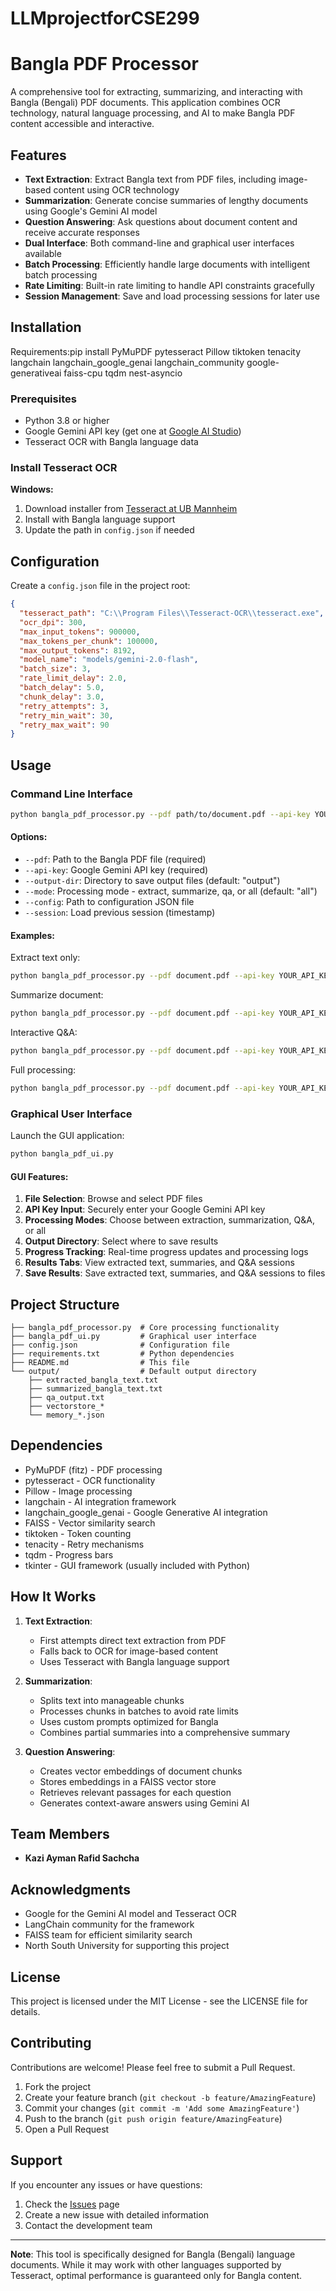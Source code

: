 # LLMprojectforCSE299


# Bangla PDF Processor

A comprehensive tool for extracting, summarizing, and interacting with Bangla (Bengali) PDF documents. This application combines OCR technology, natural language processing, and AI to make Bangla PDF content accessible and interactive.

## Features

- **Text Extraction**: Extract Bangla text from PDF files, including image-based content using OCR technology
- **Summarization**: Generate concise summaries of lengthy documents using Google's Gemini AI model
- **Question Answering**: Ask questions about document content and receive accurate responses
- **Dual Interface**: Both command-line and graphical user interfaces available
- **Batch Processing**: Efficiently handle large documents with intelligent batch processing
- **Rate Limiting**: Built-in rate limiting to handle API constraints gracefully
- **Session Management**: Save and load processing sessions for later use

## Installation
   Requirements:pip install PyMuPDF pytesseract Pillow tiktoken tenacity langchain langchain_google_genai langchain_community google-generativeai faiss-cpu                  tqdm nest-asyncio

### Prerequisites

- Python 3.8 or higher
- Google Gemini API key (get one at [Google AI Studio](https://makersuite.google.com/app/apikey))
- Tesseract OCR with Bangla language data



### Install Tesseract OCR

**Windows:**
1. Download installer from [Tesseract at UB Mannheim](https://github.com/UB-Mannheim/tesseract/wiki)
2. Install with Bangla language support
3. Update the path in `config.json` if needed



## Configuration

Create a `config.json` file in the project root:

```json
{
  "tesseract_path": "C:\\Program Files\\Tesseract-OCR\\tesseract.exe",
  "ocr_dpi": 300,
  "max_input_tokens": 900000,
  "max_tokens_per_chunk": 100000,
  "max_output_tokens": 8192,
  "model_name": "models/gemini-2.0-flash",
  "batch_size": 3,
  "rate_limit_delay": 2.0,
  "batch_delay": 5.0,
  "chunk_delay": 3.0,
  "retry_attempts": 3,
  "retry_min_wait": 30,
  "retry_max_wait": 90
}
```

## Usage

### Command Line Interface

```bash
python bangla_pdf_processor.py --pdf path/to/document.pdf --api-key YOUR_API_KEY --mode all
```

#### Options:
- `--pdf`: Path to the Bangla PDF file (required)
- `--api-key`: Google Gemini API key (required)
- `--output-dir`: Directory to save output files (default: "output")
- `--mode`: Processing mode - extract, summarize, qa, or all (default: "all")
- `--config`: Path to configuration JSON file
- `--session`: Load previous session (timestamp)

#### Examples:

Extract text only:
```bash
python bangla_pdf_processor.py --pdf document.pdf --api-key YOUR_API_KEY --mode extract
```

Summarize document:
```bash
python bangla_pdf_processor.py --pdf document.pdf --api-key YOUR_API_KEY --mode summarize
```

Interactive Q&A:
```bash
python bangla_pdf_processor.py --pdf document.pdf --api-key YOUR_API_KEY --mode qa
```

Full processing:
```bash
python bangla_pdf_processor.py --pdf document.pdf --api-key YOUR_API_KEY --mode all
```

### Graphical User Interface

Launch the GUI application:
```bash
python bangla_pdf_ui.py
```

#### GUI Features:
1. **File Selection**: Browse and select PDF files
2. **API Key Input**: Securely enter your Google Gemini API key
3. **Processing Modes**: Choose between extraction, summarization, Q&A, or all
4. **Output Directory**: Select where to save results
5. **Progress Tracking**: Real-time progress updates and processing logs
6. **Results Tabs**: View extracted text, summaries, and Q&A sessions
7. **Save Results**: Save extracted text, summaries, and Q&A sessions to files

## Project Structure

```
├── bangla_pdf_processor.py  # Core processing functionality
├── bangla_pdf_ui.py         # Graphical user interface
├── config.json              # Configuration file
├── requirements.txt         # Python dependencies
├── README.md                # This file
└── output/                  # Default output directory
    ├── extracted_bangla_text.txt
    ├── summarized_bangla_text.txt
    ├── qa_output.txt
    ├── vectorstore_*
    └── memory_*.json
```

## Dependencies

- PyMuPDF (fitz) - PDF processing
- pytesseract - OCR functionality
- Pillow - Image processing
- langchain - AI integration framework
- langchain_google_genai - Google Generative AI integration
- FAISS - Vector similarity search
- tiktoken - Token counting
- tenacity - Retry mechanisms
- tqdm - Progress bars
- tkinter - GUI framework (usually included with Python)

## How It Works

1. **Text Extraction**:
   - First attempts direct text extraction from PDF
   - Falls back to OCR for image-based content
   - Uses Tesseract with Bangla language support

2. **Summarization**:
   - Splits text into manageable chunks
   - Processes chunks in batches to avoid rate limits
   - Uses custom prompts optimized for Bangla
   - Combines partial summaries into a comprehensive summary

3. **Question Answering**:
   - Creates vector embeddings of document chunks
   - Stores embeddings in a FAISS vector store
   - Retrieves relevant passages for each question
   - Generates context-aware answers using Gemini AI

## Team Members

- **Kazi Ayman Rafid Sachcha**


## Acknowledgments

- Google for the Gemini AI model and Tesseract OCR
- LangChain community for the framework
- FAISS team for efficient similarity search
- North South University for supporting this project

## License

This project is licensed under the MIT License - see the LICENSE file for details.

## Contributing

Contributions are welcome! Please feel free to submit a Pull Request.

1. Fork the project
2. Create your feature branch (`git checkout -b feature/AmazingFeature`)
3. Commit your changes (`git commit -m 'Add some AmazingFeature'`)
4. Push to the branch (`git push origin feature/AmazingFeature`)
5. Open a Pull Request

## Support

If you encounter any issues or have questions:

1. Check the [Issues](https://github.com/your-repo/bangla-pdf-processor/issues) page
2. Create a new issue with detailed information
3. Contact the development team

---

**Note**: This tool is specifically designed for Bangla (Bengali) language documents. While it may work with other languages supported by Tesseract, optimal performance is guaranteed only for Bangla content.
